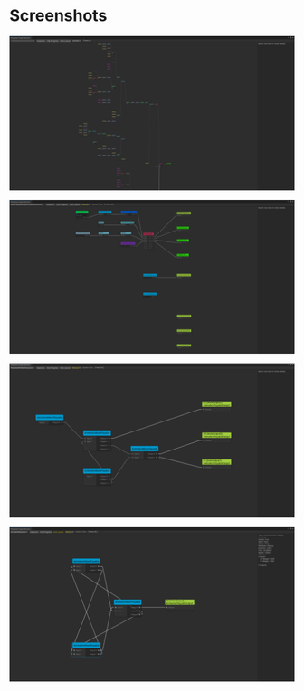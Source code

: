 Screenshots
===

![](imgs/img_sample_large_graph.png)

![](imgs/img_sample_multi_playable_outputs.png)

![](imgs/img_sample_playout_with_multi_outputs.png)

![](imgs/img_sample_circular_references.png)
